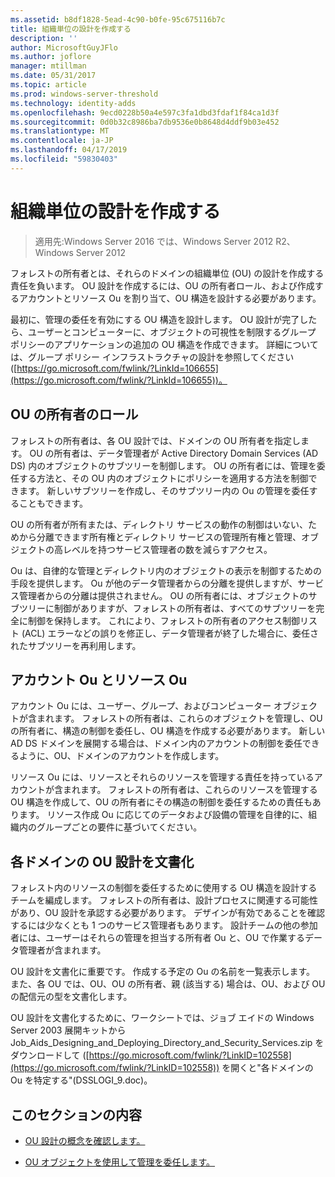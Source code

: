 ```yaml
---
ms.assetid: b8df1828-5ead-4c90-b0fe-95c675116b7c
title: 組織単位の設計を作成する
description: ''
author: MicrosoftGuyJFlo
ms.author: joflore
manager: mtillman
ms.date: 05/31/2017
ms.topic: article
ms.prod: windows-server-threshold
ms.technology: identity-adds
ms.openlocfilehash: 9ecd0228b50a4e597c3fa1dbd3fdaf1f84ca1d3f
ms.sourcegitcommit: 0d0b32c8986ba7db9536e0b8648d4ddf9b03e452
ms.translationtype: MT
ms.contentlocale: ja-JP
ms.lasthandoff: 04/17/2019
ms.locfileid: "59830403"
---
```

# <a name="creating-an-organizational-unit-design"></a>組織単位の設計を作成する

>適用先:Windows Server 2016 では、Windows Server 2012 R2、Windows Server 2012

フォレストの所有者とは、それらのドメインの組織単位 (OU) の設計を作成する責任を負います。 OU 設計を作成するには、OU の所有者ロール、および作成するアカウントとリソース Ou を割り当て、OU 構造を設計する必要があります。  
  
最初に、管理の委任を有効にする OU 構造を設計します。 OU 設計が完了したら、ユーザーとコンピューターに、オブジェクトの可視性を制限するグループ ポリシーのアプリケーションの追加の OU 構造を作成できます。 詳細については、グループ ポリシー インフラストラクチャの設計を参照してください ([https://go.microsoft.com/fwlink/?LinkId=106655](https://go.microsoft.com/fwlink/?LinkId=106655))。  
  
## <a name="ou-owner-role"></a>OU の所有者のロール  
フォレストの所有者は、各 OU 設計では、ドメインの OU 所有者を指定します。 OU の所有者は、データ管理者が Active Directory Domain Services (AD DS) 内のオブジェクトのサブツリーを制御します。 OU の所有者には、管理を委任する方法と、その OU 内のオブジェクトにポリシーを適用する方法を制御できます。 新しいサブツリーを作成し、そのサブツリー内の Ou の管理を委任することもできます。  
  
OU の所有者が所有または、ディレクトリ サービスの動作の制御はいない、ためから分離できます所有権とディレクトリ サービスの管理所有権と管理、オブジェクトの高レベルを持つサービス管理者の数を減らすアクセス。  
  
Ou は、自律的な管理とディレクトリ内のオブジェクトの表示を制御するための手段を提供します。 Ou が他のデータ管理者からの分離を提供しますが、サービス管理者からの分離は提供されません。 OU の所有者には、オブジェクトのサブツリーに制御がありますが、フォレストの所有者は、すべてのサブツリーを完全に制御を保持します。 これにより、フォレストの所有者のアクセス制御リスト (ACL) エラーなどの誤りを修正し、データ管理者が終了した場合に、委任されたサブツリーを再利用します。  
  
## <a name="account-ous-and-resource-ous"></a>アカウント Ou とリソース Ou  
アカウント Ou には、ユーザー、グループ、およびコンピューター オブジェクトが含まれます。 フォレストの所有者は、これらのオブジェクトを管理し、OU の所有者に、構造の制御を委任し、OU 構造を作成する必要があります。 新しい AD DS ドメインを展開する場合は、ドメイン内のアカウントの制御を委任できるように、OU、ドメインのアカウントを作成します。  
  
リソース Ou には、リソースとそれらのリソースを管理する責任を持っているアカウントが含まれます。 フォレストの所有者は、これらのリソースを管理する OU 構造を作成して、OU の所有者にその構造の制御を委任するための責任もあります。 リソース作成 Ou に応じてのデータおよび設備の管理を自律的に、組織内のグループごとの要件に基づいてください。  
  
## <a name="documenting-the-ou-design-for-each-domain"></a>各ドメインの OU 設計を文書化  
フォレスト内のリソースの制御を委任するために使用する OU 構造を設計するチームを編成します。 フォレストの所有者は、設計プロセスに関連する可能性があり、OU 設計を承認する必要があります。 デザインが有効であることを確認するには少なくとも 1 つのサービス管理者もあります。 設計チームの他の参加者には、ユーザーはそれらの管理を担当する所有者 Ou と、OU で作業するデータ管理者が含まれます。  
  
OU 設計を文書化に重要です。 作成する予定の Ou の名前を一覧表示します。 また、各 OU では、OU、OU の所有者、親 (該当する) 場合は、OU、および OU の配信元の型を文書化します。  
  
OU 設計を文書化するために、ワークシートでは、ジョブ エイドの Windows Server 2003 展開キットから Job_Aids_Designing_and_Deploying_Directory_and_Security_Services.zip をダウンロードして ([https://go.microsoft.com/fwlink/?LinkID=102558](https://go.microsoft.com/fwlink/?LinkID=102558)) を開くと"各ドメインの Ou を特定する"(DSSLOGI_9.doc)。  
  
## <a name="in-this-section"></a>このセクションの内容  
  
-   [OU 設計の概念を確認します。](../../ad-ds/plan/Reviewing-OU-Design-Concepts.md)  
  
-   [OU オブジェクトを使用して管理を委任します。](../../ad-ds/plan/Delegating-Administration-by-Using-OU-Objects.md)  
  


